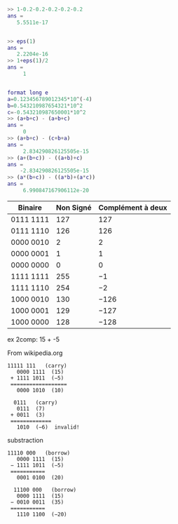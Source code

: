 ``` Matlab
>> 1-0.2-0.2-0.2-0.2-0.2
ans =
   5.5511e-17


>> eps(1)
ans =
   2.2204e-16
>> 1+eps(1)/2
ans =
     1


format long e
a=0.123456789012345*10^(-4)
b=0.543210987654321*10^2
c=-0.543210987650001*10^2 
>> (a+b+c) - (a+b+c)
ans =
     0
>> (a+b+c) - (c+b+a)
ans =
     2.834290826125505e-15
>> (a+(b+c)) - ((a+b)+c)
ans =
    -2.834290826125505e-15
>> (a*(b+c)) - ((a*b)+(a*c))
ans =
     6.990847167906112e-20
```


| Binaire| Non Signé | Complément à deux |
|---|---|---|
| 0111 1111 |127|127|
| 0111 1110	|126|126|
| 0000 0010	|2|2|
| 0000 0001	|1|1|
| 0000 0000	|0|0|
| 1111 1111	|255|−1|
| 1111 1110	|254|−2|
| 1000 0010	|130|−126|
| 1000 0001	|129|−127|
| 1000 0000	|128|−128|



ex 2comp: 15 + -5

From wikipedia.org

```
11111 111   (carry)
   0000 1111  (15)
 + 1111 1011  (−5)
 ==================
   0000 1010  (10)
```


```
  0111   (carry)
   0111  (7)
 + 0011  (3)
 =============
   1010  (−6)  invalid!
```


substraction

```
11110 000   (borrow)
   0000 1111  (15)
 − 1111 1011  (−5)
 ===========
   0001 0100  (20)
```

```
  11100 000   (borrow)
   0000 1111  (15)
 − 0010 0011  (35)
 ===========
   1110 1100  (−20)
```

